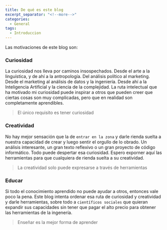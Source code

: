 ```yaml
---
title: De qué es este blog
excerpt_separator: "<!--more-->"
categories:
  - General
tags:
  - Introduccion
---
```

Las motivaciones de este blog son:

### Curiosidad

La curiosidad nos lleva por caminos insospechados. Desde el arte a la linguística, y de ahí a la antropología. Del análisis político al marketing. Desde el marketing al análisis de datos y la ingeniería. Desde ahí a la Inteligencia Artificial y la ciencia de la complejidad. La ruta intelectual que ha motivado mi curiosidad puede inspirar a otros que pueden creer que ciertas cosas son muy complicadas, pero que en realidad son completamente aprendibles.
> El único requisito es tener curiosidad

### Creatividad

No hay mejor sensación que la de `entrar en la zona` y darle rienda suelta a nuestra capacidad de crear y luego sentir el orgullo de lo obrado. Un análisis interesante, un gran texto reflexivo o un gran proyecto de código informático. Todo puede despertar esa curiosidad. Espero exporner aquí las herramientas para que cualquiera de rienda suelta a su creatividad.

> La creatividad solo puede expresarse a través de herramientas

### Educar

Si todo el conocimiento aprendido no puede ayudar a otros, entonces vale poco la pena. Este blog intenta ordenar esa ruta de curiosidad y creatividad y darle herramientas, sobre todo a `científicos sociales` que quieran expandir sus capacidades sin tener que pagar el alto precio para obtener las herramientas de la ingenería.

> Enseñar es la mejor forma de aprender
